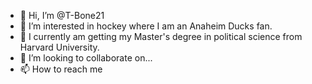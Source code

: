- 👋 Hi, I’m @T-Bone21
- 👀 I’m interested in hockey where I am an Anaheim Ducks fan.
- 🌱 I currently am getting my Master's degree in political science from Harvard University.
- 💞️ I’m looking to collaborate on...
- 📫 How to reach me

<!---
T-Bone21/T-Bone21 is a ✨ special ✨ repository because its `README.md` (this file) appears on your GitHub profile.
You can click the Preview link to take a look at your changes.
--->

